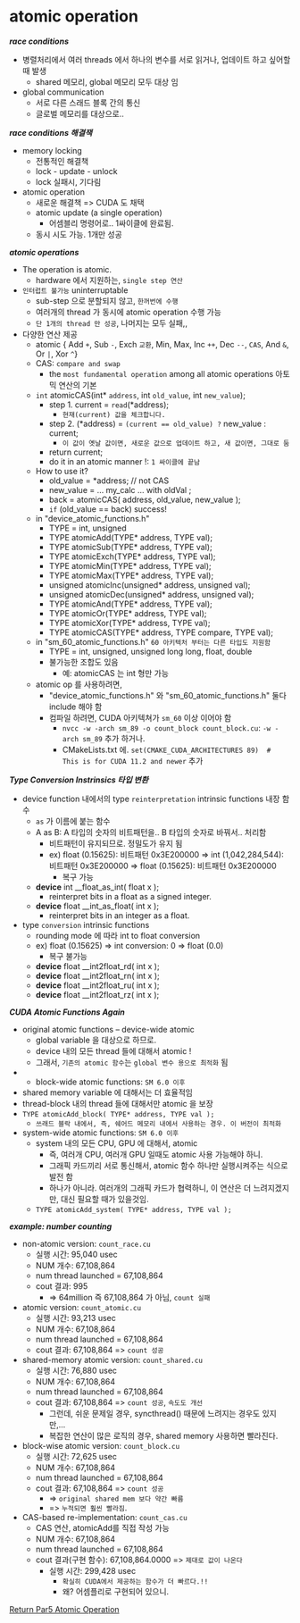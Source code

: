 # atomic operation

***race conditions***
- 병렬처리에서 여러 threads 에서 하나의 변수를 서로 읽거나, 업데이트 하고 싶어할때 발생
  - shared 메모리, global 메모리 모두 대상 임
- global communication
  - 서로 다른 스래드 블록 간의 통신
  - 글로벌 메모리를 대상으로..

***race conditions 해결잭***
- memory locking
  - 전통적인 해결책
  - lock - update - unlock
  - lock 실패시, 기다림
- atomic operation
  - 새로운 해결책 => CUDA 도 채택
  - atomic update (a single operation)
    - 어셈블리 명령어로.. 1싸이클에 완료됨.
  - 동시 시도 가능. 1개만 성공

***atomic operations***
- The operation is atomic.
  - hardware 에서 지원하는, `single step 연산`
- `인터럽트 불가능` uninterruptable
  - sub-step 으로 분할되지 않고, `한꺼번에 수행`
  - 여러개의 thread 가 동시에 atomic operation 수행 가능
  - `단 1개의 thread 만 성공`, 나머지는 모두 실패,,
- 다양한 연산 제공
  - atomic { Add `+`, Sub `-`, Exch `교환`, Min, Max, Inc `++`, Dec `--`, `CAS`, And `&`, Or `|`, Xor `^`}
  - CAS: `compare and swap`
    - the `most fundamental operation` among all atomic operations 아토믹 연산의 기본
  - `int` atomicCAS(int* `address`, int `old_value`, int `new_value`);
    - step 1. current = `read`(*address); 
      - `현재(current) 값을 체크합니다.`
    - step 2. (*address) = `(current == old_value) ?` new_value : current; 
      - `이 값이 옛날 값이면, 새로운 값으로 업데이트 하고, 새 값이면, 그대로 둠`
    - return current;
    - do it in an atomic manner !: `1 싸이클에 끝남`
  - How to use it?
    - old_value = *address; // not CAS
    - new_value = … my_calc … with oldVal ;
    - back = atomicCAS( address, old_value, new_value );
    - `if` (old_value == back) success!
  - in "device_atomic_functions.h"
    - TYPE = int, unsigned
    - TYPE atomicAdd(TYPE* address, TYPE val);
    - TYPE atomicSub(TYPE* address, TYPE val);
    - TYPE atomicExch(TYPE* address, TYPE val);
    - TYPE atomicMin(TYPE* address, TYPE val);
    - TYPE atomicMax(TYPE* address, TYPE val);
    - unsigned atomicInc(unsigned* address, unsigned val);
    - unsigned atomicDec(unsigned* address, unsigned val);
    - TYPE atomicAnd(TYPE* address, TYPE val);
    - TYPE atomicOr(TYPE* address, TYPE val);
    - TYPE atomicXor(TYPE* address, TYPE val);
    - TYPE atomicCAS(TYPE* address, TYPE compare, TYPE val);
  - in "sm_60_atomic_functions.h" `60 아키텍처 부터는 다른 타입도 지원함` 
    - TYPE = int, unsigned, unsigned long long, float, double
    - 불가능한 조합도 있음
      - 예: atomicCAS 는 int 형만 가능
  - atomic op 를 사용하려면, 
    - "device_atomic_functions.h" 와 "sm_60_atomic_functions.h" 둘다 include 해야 함
    - 컴파일 하려면, CUDA 아키텍쳐가 `sm_60` 이상 이어야 함 
      - `nvcc -w -arch sm_89 -o count_block count_block.cu`: `-w -arch sm_89` 추가 하거나.
      - CMakeLists.txt 에. `set(CMAKE_CUDA_ARCHITECTURES 89)  # This is for CUDA 11.2 and newer` 추가 

***Type Conversion Instrinsics 타입 변환***
- device function 내에서의 type `reinterpretation` intrinsic functions 내장 함수
  - `as` 가 이름에 붙는 함수
  - A as B: A 타입의 숫자의 비트패턴을.. B 타입의 숫자로 바꿔서.. 처리함
    - 비트패턴이 유지되므로. 정밀도가 유지 됨
    - ex) float (0.15625): 비트패턴 0x3E200000 => int (1,042,284,544): 비트패턴 0x3E200000 => float (0.15625): 비트패턴 0x3E200000
      - 복구 가능 
  - __device__ int __float_as_int( float x );
    - reinterpret bits in a float as a signed integer.
  - __device__ float __int_as_float( int x );
    - reinterpret bits in an integer as a float.
- type `conversion` intrinsic functions
  - rounding mode 에 따라 int to float conversion
  - ex) float (0.15625) => int conversion: 0 => float (0.0)
    - 복구 불가능 
  - __device__ float __int2float_rd( int x );
  - __device__ float __int2float_rn( int x );
  - __device__ float __int2float_ru( int x );
  - __device__ float __int2float_rz( int x );


***CUDA Atomic Functions Again***
- original atomic functions – device-wide atomic
  - global variable 을 대상으로 하므로.
  - device 내의 모든 thread 들에 대해서 atomic !
  - 그래서, `기존의 atomic 함수`는 `global 변수 용으로 최적화` 됨
- - block-wide atomic functions: `SM 6.0 이후`
- shared memory variable 에 대해서는 더 효율적임
- thread-block 내의 thread 들에 대해서만 atomic 을 보장
- `TYPE atomicAdd_block( TYPE* address, TYPE val );`
  - `쓰래드 블락 내에서, 즉, 쉐어드 메모리 내에서 사용하는 경우. 이 버전이 최적화`
- system-wide atomic functions: `SM 6.0 이후`
  - system 내의 모든 CPU, GPU 에 대해서, atomic
    - 즉, 여러개 CPU, 여러개 GPU 일때도 atomic 사용 가능해야 하니.
    - 그래픽 카드끼리 서로 통신해서, atomic 함수 하나만 실행시켜주는 식으로 발전 함
    - 하나가 아니라. 여러개의 그래픽 카드가 협력하니, 이 연산은 더 느려지겠지만, 대신 필요할 때가 있을것임.
  - `TYPE atomicAdd_system( TYPE* address, TYPE val );`



***example: number counting***
  - non-atomic version: `count_race.cu`
    - 실행 시간: 95,040 usec
    - NUM 개수: 67,108,864
    - num thread launched = 67,108,864 
    - cout 결과: 995 
      - => 64million 즉 67,108,864 가 아님, `count 실패`  
  - atomic version: `count_atomic.cu`
    - 실행 시간: 93,213 usec
    - NUM 개수: 67,108,864
    - num thread launched = 67,108,864
    - cout 결과: 67,108,864 => `count 성공`
  - shared-memory atomic version: `count_shared.cu`
    - 실행 시간: 76,880 usec
    - NUM 개수: 67,108,864
    - num thread launched = 67,108,864
    - cout 결과: 67,108,864 => `count 성공`, `속도도 개선` 
      - 그런데, 쉬운 문제일 경우, syncthread() 때문에 느려지는 경우도 있지만,...
      - 복잡한 연산이 많은 로직의 경우, shared memory 사용하면 빨라진다.
  - block-wise atomic version: `count_block.cu`
    - 실행 시간: 72,625 usec
    - NUM 개수: 67,108,864
    - num thread launched = 67,108,864
    - cout 결과: 67,108,864 => `count 성공`
      - => `original shared mem 보다 약간 빠름`
      - => `누적되면 훨씬 빨라짐`.
  - CAS-based re-implementation: `count_cas.cu`
    - CAS 연산, atomicAdd를 직접 작성 가능
    - NUM 개수: 67,108,864
    - num thread launched = 67,108,864    
    - cout 결과(구현 함수): 67,108,864.0000 => `제대로 값이 나온다`
      - 실행 시간: 299,428 usec
        - `확실히 CUDA에서 제공하는 함수가 더 빠르다.!!` 
        - 왜? 어셈플리로 구현되어 있으니.
  

  

[Return Par5 Atomic Operation](../README.md)  